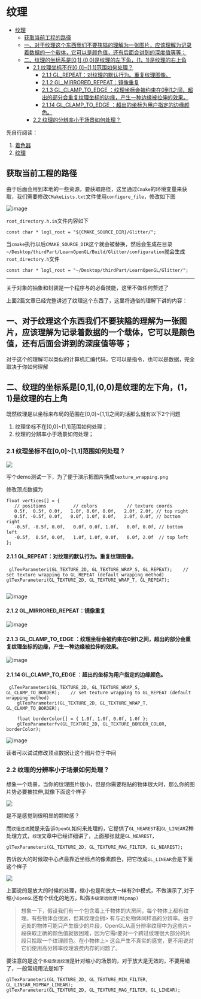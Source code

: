 
# 纹理
   * [纹理](#纹理)
      * [获取当前工程的路径](#获取当前工程的路径)
      * [一、对于纹理这个东西我们不要狭隘的理解为一张图片，应该理解为记录着数据的一个载体，它可以是颜色值，还有后面会讲到的深度值等等；](#一对于纹理这个东西我们不要狭隘的理解为一张图片应该理解为记录着数据的一个载体它可以是颜色值还有后面会讲到的深度值等等)
      * [二、纹理的坐标系是[0,1],(0,0)是纹理的左下角，(1，1)是纹理的右上角](#二纹理的坐标系是0100是纹理的左下角11是纹理的右上角)
         * [2.1 纹理坐标不在[0,0]~[1,1]范围如何处理？](#21-纹理坐标不在0011范围如何处理)
            * [2.1.1 GL_REPEAT：对纹理的默认行为。重复纹理图像。](#211-gl_repeat对纹理的默认行为重复纹理图像)
            * [2.1.2 GL_MIRRORED_REPEAT：镜像重复](#212-gl_mirrored_repeat镜像重复)
            * [2.1.3 GL_CLAMP_TO_EDGE ：纹理坐标会被约束在0到1之间，超出的部分会重复纹理坐标的边缘，产生一种边缘被拉伸的效果。](#213-gl_clamp_to_edge-纹理坐标会被约束在0到1之间超出的部分会重复纹理坐标的边缘产生一种边缘被拉伸的效果)
            * [2.1.14 GL_CLAMP_TO_EDGE ：超出的坐标为用户指定的边缘颜色。](#2114-gl_clamp_to_edge-超出的坐标为用户指定的边缘颜色)
         * [2.2 纹理的分辨率小于场景如何处理？](#22-纹理的分辨率小于场景如何处理)


先自行阅读：

1. [着色器](https://learnopengl-cn.github.io/01%20Getting%20started/05%20Shaders/)
2. [纹理](https://learnopengl-cn.github.io/01%20Getting%20started/06%20Textures/#_1)


## 获取当前工程的路径

由于后面会用到本地的一些资源，要获取路径，这里通过`Cmake`的环境变量来获取，我们需要修改`CMakeLists.txt`文件使用`configure_file`，修改如下图

![image](https://user-images.githubusercontent.com/16829768/58163132-06b61880-7cb6-11e9-9420-d739d443c9f8.png)

`root_directory.h.in`文件内容如下


```
const char * logl_root = "${CMAKE_SOURCE_DIR}/Glitter/";

```

当`cmake`执行以后`CMAKE_SOURCE_DIR`这个就会被替换，然后会生成在目录`~/Desktop/thirdPart/LearnOpenGL/Build/Glitter/configuration`就会生成`root_directory.h`文件


```
const char * logl_root = "~/Desktop/thirdPart/LearnOpenGL/Glitter/";
```

---

关于对象的抽象和封装是一个程序与的必备技能，这里不做任何赘述了

上面2篇文章已经完整讲述了纹理这个东西了，这里将通俗的理解下讲的内容：

## 一、对于纹理这个东西我们不要狭隘的理解为一张图片，应该理解为记录着数据的一个载体，它可以是颜色值，还有后面会讲到的深度值等等；


对于这个的理解可以类似的计算机汇编代码，它可以是指令，也可以是数据，完全取决于你如何理解

## 二、纹理的坐标系是[0,1],(0,0)是纹理的左下角，(1，1)是纹理的右上角

既然纹理是以坐标来布局的范围在[0,0]~[1,1]之间的话那么就有以下2个问题

1. 纹理坐标不在[0,0]~[1,1]范围如何处理；
2. 纹理的分辨率小于场景如何处理；

### 2.1 纹理坐标不在[0,0]~[1,1]范围如何处理？

![](https://learnopengl-cn.github.io/img/01/06/texture_wrapping.png)

写个demo测试一下，为了便于演示把图片换成`texture_wrapping.png`



修改顶点数据为


```
float vertices[] = {
   // positions          // colors           // texture coords
   0.5f,  0.5f, 0.0f,   1.0f, 0.0f, 0.0f,   2.0f, 2.0f, // top right
   0.5f, -0.5f, 0.0f,   0.0f, 1.0f, 0.0f,   2.0f, 0.0f, // bottom right
   -0.5f, -0.5f, 0.0f,   0.0f, 0.0f, 1.0f,   0.0f, 0.0f, // bottom left
   -0.5f,  0.5f, 0.0f,   1.0f, 1.0f, 0.0f,   0.0f, 2.0f  // top left
};
```


#### 2.1.1 GL_REPEAT：对纹理的默认行为。重复纹理图像。


```
 glTexParameteri(GL_TEXTURE_2D, GL_TEXTURE_WRAP_S, GL_REPEAT);    // set texture wrapping to GL_REPEAT (default wrapping method)
glTexParameteri(GL_TEXTURE_2D, GL_TEXTURE_WRAP_T, GL_REPEAT);
    
```

![image](https://user-images.githubusercontent.com/16829768/58220891-33fcd800-7d43-11e9-88b5-281c9dcf3e4d.png)


#### 2.1.2 GL_MIRRORED_REPEAT：镜像重复


![image](https://user-images.githubusercontent.com/16829768/58220926-54c52d80-7d43-11e9-937b-ba88488881e5.png)


#### 2.1.3 GL_CLAMP_TO_EDGE ：纹理坐标会被约束在0到1之间，超出的部分会重复纹理坐标的边缘，产生一种边缘被拉伸的效果。

![image](https://user-images.githubusercontent.com/16829768/58220951-71616580-7d43-11e9-8df9-53f992155347.png)


#### 2.1.14 GL_CLAMP_TO_EDGE ：超出的坐标为用户指定的边缘颜色。


```
 glTexParameteri(GL_TEXTURE_2D, GL_TEXTURE_WRAP_S, GL_CLAMP_TO_BORDER);    // set texture wrapping to GL_REPEAT (default wrapping method)
    glTexParameteri(GL_TEXTURE_2D, GL_TEXTURE_WRAP_T, GL_CLAMP_TO_BORDER);
    
    float borderColor[] = { 1.0f, 1.0f, 0.0f, 1.0f };
    glTexParameterfv(GL_TEXTURE_2D, GL_TEXTURE_BORDER_COLOR, borderColor);
```



![image](https://user-images.githubusercontent.com/16829768/58220994-8938e980-7d43-11e9-8f9c-bb5a1dbc052e.png)


读者可以试试修改顶点数据让这个图片位于中间


### 2.2 纹理的分辨率小于场景如何处理？

想象一个场景，当你的纹理图片很小，但是你需要粘贴的物体很大时，那么你的图片势必要被拉伸,就像下面这个样子



![](https://user-images.githubusercontent.com/16829768/58220951-71616580-7d43-11e9-8df9-53f992155347.png)


是不是感觉到很明显的颗粒感？


而`纹理过滤`就是来告诉`OpenGL`如何来处理的，它提供了`GL_NEAREST`和`GL_LINEAR`2种处理方式，`纹理`文章中已经详细讲了，上面那张就是`GL_NEAREST`，


```
glTexParameteri(GL_TEXTURE_2D, GL_TEXTURE_MAG_FILTER, GL_NEAREST);
```
告诉放大的时候取中心点最靠近坐标点的像素颜色，把它改成`GL_LINEAR`会是下面这个样子

![](https://user-images.githubusercontent.com/16829768/58221260-7a9f0200-7d44-11e9-8db6-fed26a3a6584.png)


上面说的是放大的时候的处理，缩小也是和放大一样有2中模式，不做演示了,对于缩小`OpenGL`还有个优化的地方，叫做`多级渐远纹理(Mipmap)`

> 想象一下，假设我们有一个包含着上千物体的大房间，每个物体上都有纹理。有些物体会很远，但其纹理会拥> 有与近处物体同样高的分辨率。由于远处的物体可能只产生很少的片段，OpenGL从高分辨率纹理中为这些片> 段获取正确的颜色值就很困难，因为它需r要对一个跨过纹理很大部分的片段只拾取一个纹理颜色。在小物体上> 这会产生不真实的感觉，更不用说对它们使用高分辨率纹理浪费内存的问题了。


要注意的是这个`多级渐远纹理`是针对缩小的场景的，对于放大是无效的，不要用错了，一般常规用法是如下


```
glTexParameteri(GL_TEXTURE_2D, GL_TEXTURE_MIN_FILTER, GL_LINEAR_MIPMAP_LINEAR);
glTexParameteri(GL_TEXTURE_2D, GL_TEXTURE_MAG_FILTER, GL_LINEAR);
```

